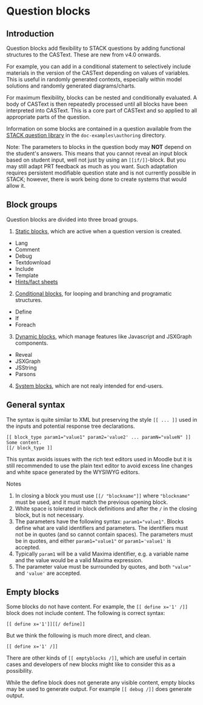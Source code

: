 # Question blocks

## Introduction ##

Question blocks add flexibility to STACK questions by adding functional structures to the CASText.  These are new from v4.0 onwards.

For example, you can add in a conditional statement to selectively include materials in the version of the CASText depending on values of variables.
This is useful in randomly generated contexts, especially within model solutions and randomly generated diagrams/charts.

For maximum flexibility, blocks can be nested and conditionally evaluated. A body of CASText is then repeatedly processed until all
blocks have been interpreted into CASText. This is a core part of CASText and so applied to all appropriate parts of the question.

Information on some blocks are contained in a question available from the [STACK question library](..\..\STACK_question_admin\Library\index.md) in the `doc-examples\authoring` directory.  

Note:  The parameters to blocks in the question body may **NOT** depend on the student's answers. This means that you cannot reveal
an input block based on student input, well not just by using an `[[if/]]`-block. But you may still adapt PRT feedback as much as you
want. Such adaptation requires persistent modifiable question state and is not currently possible in STACK; however, there is work being done to create systems that would allow it.

## Block groups ##

Question blocks are divided into three broad groups.

1. [Static blocks](Static_blocks.md), which are active when a question version is created.
  * Lang
  * Comment
  * Debug
  * Textdownload
  * Include
  * Template
  * [Hints/fact sheets](Fact_sheets.md)
2. [Conditional blocks](Conditional_blocks.md), for looping and branching and programatic structures.
  * Define
  * If
  * Foreach
3. [Dynamic blocks](Dynamic_blocks.md), which manage features like Javascript and JSXGraph components.
  * Reveal
  * JSXGraph
  * JSString
  * Parsons
4. [System blocks](System_blocks.md), which are not realy intended for end-users.

## General syntax ##

The syntax is quite similar to XML but preserving the style ``[[ ... ]]`` used in the inputs and potential response tree declarations.

    [[ block_type param1="value1" param2='value2' ... paramN="valueN" ]]
    Some content.
    [[/ block_type ]]

This syntax avoids issues with the rich text editors used in Moodle but it is still recommended to use the plain text editor to avoid excess line changes and white space generated by the WYSIWYG editors.

Notes

1. In closing a block you must use `[[/ "blockname"]]` where `"blockname"` must be used, and it must match the previous opening block.  
2. White space is tolerated in block definitions and after the `/` in the closing block, but is not necessary.
3. The parameters have the following syntax:  `param1="value1"`.  Blocks define what are valid identifiers and parameters.  The identifiers must not be in quotes (and so cannot contain spaces).  The parameters must be in quotes, and either `param1="value1"` or `param1='value1'` is accepted.
4. Typically `param1` will be a valid Maxima identifier, e.g. a variable name and the value would be a valid Maxima expression.
5. The parameter value must be surrounded by quotes, and both `"value"` and `'value'` are accepted.

## Empty blocks ##

Some blocks do not have content.  For example, the `[[ define x='1' /]]` block does not include content.
The following is correct syntax:

    [[ define x='1']][[/ define]]

But we think the following is much more direct, and clean.

    [[ define x='1' /]]

There are other kinds of `[[ emptyblocks /]]`, which are useful in certain cases and developers of new blocks might like to consider this as a possibility.

While the define block does not generate any visible content, empty blocks may be used to generate output. For example `[[ debug /]]` does generate output.